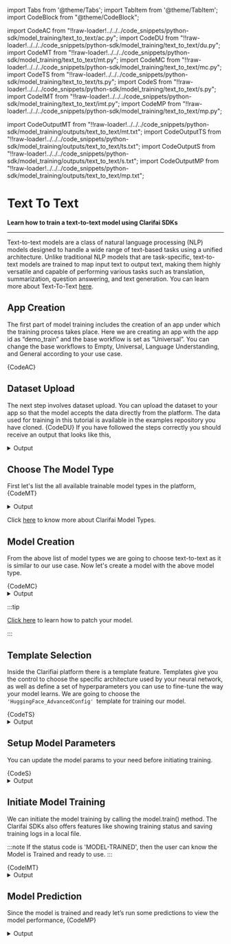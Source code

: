 import Tabs from '@theme/Tabs';
import TabItem from '@theme/TabItem';
import CodeBlock from "@theme/CodeBlock";


import CodeAC from "!!raw-loader!../../../code_snippets/python-sdk/model_training/text_to_text/ac.py";
import CodeDU from "!!raw-loader!../../../code_snippets/python-sdk/model_training/text_to_text/du.py";
import CodeMT from "!!raw-loader!../../../code_snippets/python-sdk/model_training/text_to_text/mt.py";
import CodeMC from "!!raw-loader!../../../code_snippets/python-sdk/model_training/text_to_text/mc.py";
import CodeTS from "!!raw-loader!../../../code_snippets/python-sdk/model_training/text_to_text/ts.py";
import CodeS from "!!raw-loader!../../../code_snippets/python-sdk/model_training/text_to_text/s.py";
import CodeIMT from "!!raw-loader!../../../code_snippets/python-sdk/model_training/text_to_text/imt.py";
import CodeMP from "!!raw-loader!../../../code_snippets/python-sdk/model_training/text_to_text/mp.py";


import CodeOutputMT from "!!raw-loader!../../../code_snippets/python-sdk/model_training/outputs/text_to_text/mt.txt";
import CodeOutputTS from "!!raw-loader!../../../code_snippets/python-sdk/model_training/outputs/text_to_text/ts.txt";
import CodeOutputS from "!!raw-loader!../../../code_snippets/python-sdk/model_training/outputs/text_to_text/s.txt";
import CodeOutputMP from "!!raw-loader!../../../code_snippets/python-sdk/model_training/outputs/text_to_text/mp.txt";


# Text To Text

**Learn how to train a text-to-text model using Clarifai SDKs**
<hr />

Text-to-text models are a class of natural language processing (NLP) models designed to handle a wide range of text-based tasks using a unified architecture. Unlike traditional NLP models that are task-specific, text-to-text models are trained to map input text to output text, making them highly versatile and capable of performing various tasks such as translation, summarization, question answering, and text generation. You can learn more about Text-To-Text [here](https://docs.clarifai.com/portal-guide/model/model-types/text-to-text).


## App Creation

The first part of model training includes the creation of an app under which the training process takes place. Here we are creating an app with the app id as “demo_train” and the base workflow is set as “Universal”. You can change the base workflows to Empty, Universal, Language Understanding, and General according to your use case.

<Tabs>
<TabItem value="python" label="Python">
    <CodeBlock className="language-python">{CodeAC}</CodeBlock>
</TabItem>
</Tabs>

## Dataset Upload

The next step involves dataset upload. You can upload the dataset to your app so that the model accepts the data directly from the platform. The  data used for training in this tutorial is available in the examples repository you have cloned.
<Tabs>
<TabItem value="python" label="Python">
    <CodeBlock className="language-python">{CodeDU}</CodeBlock>
</TabItem>
</Tabs>
If you have followed the steps correctly you should receive an output that looks like this,
<details>
  <summary>Output</summary>
    <img src="/img/python-sdk/tt_du.png" />
</details>



## Choose The Model Type

First let's list the all available trainable model types in the platform,
<Tabs>
<TabItem value="python" label="Python">
    <CodeBlock className="language-python">{CodeMT}</CodeBlock>
</TabItem>
</Tabs>
<details>
  <summary>Output</summary>
    <CodeBlock className="language-text">{CodeOutputMT}</CodeBlock>
</details>


Click [here](https://docs.clarifai.com/portal-guide/model/model-types/) to know more about Clarifai Model Types.


## Model Creation

From the above list of model types we are going to choose text-to-text as it is similar to our use case. Now let's create a model with the above model type.

<Tabs>
<TabItem value="python" label="Python">
    <CodeBlock className="language-python">{CodeMC}</CodeBlock>
</TabItem>
</Tabs>

<details>
  <summary>Output</summary>
    <img src="/img/python-sdk/tt_mc.png"  />
</details>

:::tip

[Click here](https://docs.clarifai.com/sdk/Model-Training-Tutorial/clusterer#patch-model) to learn how to patch your model. 

:::


## Template Selection

Inside the Clarifiai platform there is a template feature. Templates give you the control to choose the specific architecture used by your neural network, as well as define a set of hyperparameters you can use to fine-tune the way your model learns. We are going to choose the `'HuggingFace_AdvancedConfig' `template for training our model.

<Tabs>
<TabItem value="python" label="Python">
    <CodeBlock className="language-python">{CodeTS}</CodeBlock>
</TabItem>
</Tabs>

<details>
  <summary>Output</summary>
    <CodeBlock className="language-text">{CodeOutputTS}</CodeBlock>
</details>

## Setup Model Parameters

You can update the model params to your need before initiating training.

<Tabs>
<TabItem value="python" label="Python">
    <CodeBlock className="language-python">{CodeS}</CodeBlock>
</TabItem>
</Tabs>

<details>
  <summary>Output</summary>
    <CodeBlock className="language-text">{CodeOutputS}</CodeBlock>
</details>


## Initiate Model Training

We can initiate the model training by calling the model.train() method. The Clarifai SDKs also offers features like showing training status and saving training logs in a local file.

:::note
If the status code is 'MODEL-TRAINED', then the user can know the Model is Trained and ready to use.
:::

<Tabs>
<TabItem value="python" label="Python">
    <CodeBlock className="language-python">{CodeIMT}</CodeBlock>
</TabItem>
</Tabs>

<details>
  <summary>Output</summary>
    <img src="/img/python-sdk/tc_imt.png" />
</details>



## Model Prediction

Since the model is trained and ready let’s run some predictions to view the model performance,
<Tabs>
<TabItem value="python" label="Python">
    <CodeBlock className="language-python">{CodeMP}</CodeBlock>
</TabItem>
</Tabs>

<details>
  <summary>Output</summary>
    <CodeBlock className="language-text">{CodeOutputMP}</CodeBlock>
</details>
